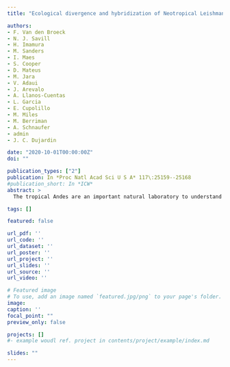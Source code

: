 ```yaml
---
title: "Ecological divergence and hybridization of Neotropical Leishmania parasites"

authors:
- F. Van den Broeck
- N. J. Savill
- H. Imamura
- M. Sanders
- I. Maes
- S. Cooper
- D. Mateus
- M. Jara
- V. Adaui
- J. Arevalo
- A. Llanos-Cuentas
- L. Garcia
- E. Cupolillo
- M. Miles
- M. Berriman
- A. Schnaufer
- admin
- J. C. Dujardin

date: "2020-10-01T00:00:00Z"
doi: ""

publication_types: ["2"]
publication: In *Proc Natl Acad Sci U S A* 117\:25159--25168
#publication_short: In *ICW*
abstract: >
  The tropical Andes are an important natural laboratory to understand speciation in many taxa. Here we examined the evolutionary history of parasites of the Leishmania braziliensis species complex based on whole-genome sequencing of 67 isolates from 47 localities in Peru. We first show the origin of Andean Leishmania as a clade of near-clonal lineages that diverged from admixed Amazonian ancestors, accompanied by a significant reduction in genome diversity and large structural variations implicated in host-parasite interactions. Within the Andean species, patterns of population structure were strongly associated with biogeographical origin. Molecular clock and ecological niche modeling suggested that the history of diversification of the Andean lineages is limited to the Late Pleistocene and intimately associated with habitat contractions driven by climate change. These results suggest that changes in forestation over the past 150,000 y have influenced speciation and diversity of these Neotropical parasites. Second, genome-scale analyses provided evidence of meiotic-like recombination between Andean and Amazonian Leishmania species, resulting in full-genome hybrids. The mitochondrial genome of these hybrids consisted of homogeneous uniparental maxicircles, but minicircles originated from both parental species. We further show that mitochondrial minicircles-but not maxicircles-show a similar evolutionary pattern to the nuclear genome, suggesting that compatibility between nuclear-encoded mitochondrial genes and minicircle-encoded guide RNA genes is essential to maintain efficient respiration. By comparing full nuclear and mitochondrial genome ancestries, our data expand our appreciation on the genetic consequences of diversification and hybridization in parasitic protozoa.

tags: []

featured: false

url_pdf: ''
url_code: ''
url_dataset: ''
url_poster: ''
url_project: ''
url_slides: ''
url_source: ''
url_video: ''

# Featured image
# To use, add an image named `featured.jpg/png` to your page's folder.
image:
caption: ''
focal_point: ""
preview_only: false

projects: []
#- example woudl ref. project in contents/project/example/index.md

slides: ""
---
```

